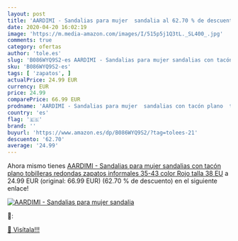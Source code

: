 ```yaml
---
layout: post
title: 'AARDIMI - Sandalias para mujer  sandalia al 62.70 % de descuento'
date: 2020-04-20 16:02:19
image: 'https://m.media-amazon.com/images/I/515p5j1Q3tL._SL400_.jpg'
comments: true
category: ofertas
author: 'tole.es'
slug: 'B086WYQ9S2-es AARDIMI - Sandalias para mujer sandalias con tacón plano...'
sku: 'B086WYQ9S2-es'
tags: [ 'zapatos', ]
actualPrice: 24.99 EUR
currency: EUR
price: 24.99
comparePrice: 66.99 EUR
prodname: 'AARDIMI - Sandalias para mujer  sandalias con tacón plano  tobilleras redondas  zapatos informales  35-43  color Rojo  talla 38 EU'
country: 'es'
flag: '🇪🇸'
brand: ''
buyurl: 'https://www.amazon.es/dp/B086WYQ9S2/?tag=tolees-21'
descuento: '62.70'
average: '24.99'
---
```


Ahora mismo tienes [AARDIMI - Sandalias para mujer  sandalias con tacón plano  tobilleras redondas  zapatos informales  35-43  color Rojo  talla 38 EU](https://www.amazon.es/dp/B086WYQ9S2/?tag=tolees-21) a 24.99 EUR (original: 66.99 EUR) (62.70 %  de descuento) en el siguiente enlace!

[![AARDIMI - Sandalias para mujer  sandalia](https://m.media-amazon.com/images/I/515p5j1Q3tL._SL400_.jpg)](https://www.amazon.es/dp/B086WYQ9S2/?tag=tolees-21)

🔎:


[🛒 Visítala!!!](https://www.amazon.es/dp/B086WYQ9S2/?tag=tolees-21)
